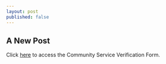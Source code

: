 ```yaml
---
layout: post
published: false
---
```

## A New Post

Click [here](https://docs.google.com/document/d/1iUuYB30yxohgeXcegdgadxai9ZajjFHnqumoNbz7ss4/edit?usp=sharing) to access the Community Service Verification Form.  